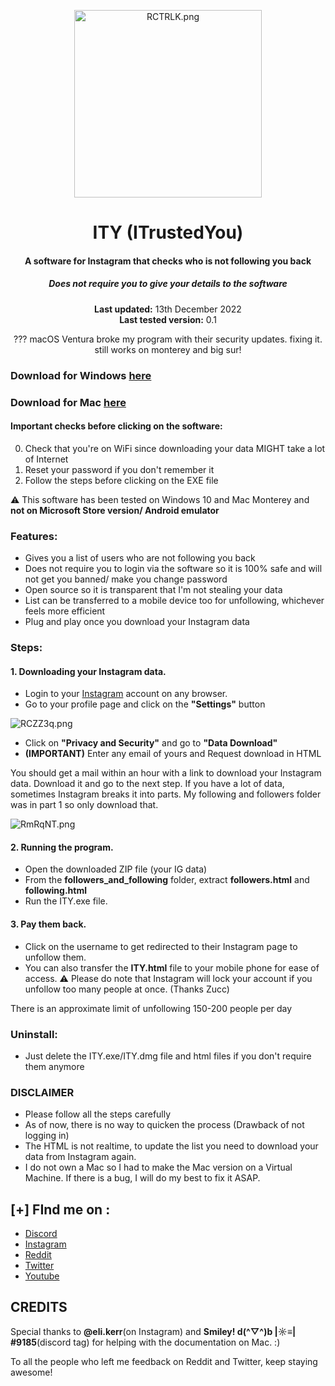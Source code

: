 <center>
    <p align="center"><a target="_blank" href="https://www.instagram.com/jj4giya"><img src="https://i1.lensdump.com/i/RCTRLK.png" alt="RCTRLK.png" border="0" width="300" /></a></p>
    <h1 align="center">ITY (ITrustedYou)</h1>
    <h4 align="center">A software for <strong>Instagram</strong> that checks who is not following you back</h4>
    <h5 align="center">Does not require you to give your details to the software</h5>
    <p align="center">
        <strong>Last updated:</strong> 13th December 2022<br>
        <strong>Last tested version:</strong> 0.1
    </p>
    <p align="center"> ??? macOS Ventura broke my program with their security updates. fixing it. still works on monterey and big sur! </p>
</center>

### Download for Windows [here](https://github.com/jj4giya/ity/raw/main/ITY.exe)
### Download for Mac [here](https://raw.githubusercontent.com/jj4giya/ity/main/ITY.dmg)

#### Important checks before clicking on the software:

0. Check that you're on WiFi since downloading your data MIGHT take a lot of Internet
1. Reset your password if you don't remember it
2. Follow the steps before clicking on the EXE file

:warning: This software has been tested on Windows 10 and Mac Monterey and **not on Microsoft Store version/ Android emulator**

### Features:

- Gives you a list of users who are not following you back
- Does not require you to login via the software so it is 100% safe and will not get you banned/ make you change password
- Open source so it is transparent that I'm not stealing your data 
- List can be transferred to a mobile device too for unfollowing, whichever feels more efficient
- Plug and play once you download your Instagram data

### Steps:

#### 1. Downloading your Instagram data.
- Login to your [Instagram](https://www.instagram.com) account on any browser.
- Go to your profile page and click on the **"Settings"** button
<img src="https://i1.lensdump.com/i/RCZZ3q.png" alt="RCZZ3q.png" border="0" />

- Click on **"Privacy and Security"** and go to **"Data Download"**
- **(IMPORTANT)** Enter any email of yours and Request download in HTML 

You should get a mail within an hour with a link to download your Instagram data. Download it and go to the next step.
If you have a lot of data, sometimes Instagram breaks it into parts. My following and followers folder was in part 1 so only download that.

<img src="https://i1.lensdump.com/i/RmRqNT.png" alt="RmRqNT.png" border="0" />

#### 2. Running the program.
- Open the downloaded ZIP file (your IG data)
- From the **followers_and_following** folder, extract **followers.html** and **following.html**
- Run the ITY.exe file. 

#### 3. Pay them back.
- Click on the username to get redirected to their Instagram page to unfollow them.
- You can also transfer the **ITY.html** file to your mobile phone for ease of access.
:warning: Please do note that Instagram will lock your account if you unfollow too many people at once. (Thanks Zucc)
<p> There is an approximate limit of unfollowing 150-200 people per day 
  
### Uninstall:

- Just delete the ITY.exe/ITY.dmg file and html files if you don't require them anymore

### DISCLAIMER

- Please follow all the steps carefully
- As of now, there is no way to quicken the process (Drawback of not logging in)
- The HTML is not realtime, to update the list you need to download your data from Instagram again.
- I do not own a Mac so I had to make the Mac version on a Virtual Machine. If there is a bug, I will do my best to fix it ASAP.

## [+] FInd me on :

- [Discord](https://discord.gg/tEujaUG2xM)
- [Instagram](https://www.instagram.com/jj4giya/)
- [Reddit](https://www.reddit.com/user/jj4giya)
- [Twitter](https://twitter.com/jj4giya)
- [Youtube](https://www.youtube.com/channel/UCG8YgzTPkf2_fHzCevN5j6w)

## CREDITS 

<p>Special thanks to <strong>@eli.kerr</strong>(on Instagram) and <strong>Smiley! d(^▽^)b |☼≡|
#9185</strong>(discord tag) for helping with the documentation on Mac. :)</p>
<p>To all the people who left me feedback on Reddit and Twitter, keep staying awesome!</p>
